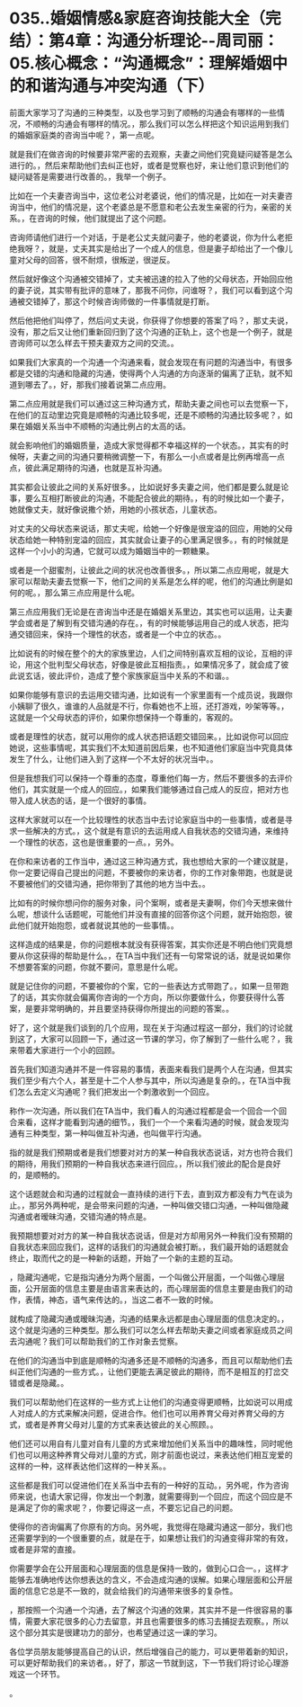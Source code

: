 # 035..婚姻情感&家庭咨询技能大全（完结）：第4章：沟通分析理论--周司丽：05.核心概念：“沟通概念”：理解婚姻中的和谐沟通与冲突沟通（下）

前面大家学习了沟通的三种类型，以及也学习到了顺畅的沟通会有哪样的一些情况，不顺畅的沟通会有哪样的情况。，那么我们可以怎么样把这个知识运用到我们的婚姻家庭类的咨询当中呢？，第一点呢。

就是我们在做咨询的时候要非常严密的去观察，夫妻之间他们究竟疑问疑答是怎么进行的。，然后来帮助他们去纠正也好，或者是觉察也好，来让他们意识到他们的疑问疑答是需要进行改善的。，我举一个例子。

比如在一个夫妻咨询当中，这位老公对老婆说，他们的情况是，比如在一对夫妻咨询当中，他们的情况是，这个老婆总是不愿意和老公去发生亲密的行为，亲密的关系。，在咨询的时候，他们就提出了这个问题。

咨询师请他们进行一个对话，于是老公丈夫就问妻子，他的老婆说，你为什么老拒绝我呀？，就是，丈夫其实是给出了一个成人的信息，但是妻子却给出了一个像儿童对父母的回答，很不耐烦，很叛逆，很逆反。

然后就好像这个沟通被交错掉了，丈夫被迅速的拉入了他的父母状态，开始回应他的妻子说，其实带有批评的意味了，那我不问你，问谁呀？，我们可以看到这个沟通被交错掉了，那这个时候咨询师做的一件事情就是打断。

然后他把他们叫停了，然后问丈夫说，你获得了你想要的答案了吗？，那丈夫说，没有，那之后又让他们重新回归到了这个沟通的正轨上，这个也是一个例子，就是咨询师可以怎么样去干预夫妻双方之间的交流。。

如果我们大家真的一个沟通一个沟通来看，就会发现在有问题的沟通当中，有很多都是交错的沟通和隐藏的沟通，使得两个人沟通的方向逐渐的偏离了正轨，就不知道到哪去了。，好，那我们接着说第二点应用。

第二点应用就是我们可以通过这三种沟通方式，帮助夫妻之间也可以去觉察一下，在他们的互动里边究竟是顺畅的沟通比较多呢，还是不顺畅的沟通比较多呢？，如果在婚姻关系当中不顺畅的沟通比例占的太高的话。

就会影响他们的婚姻质量，造成大家觉得都不幸福这样的一个状态。，其实有的时候呀，夫妻之间的沟通只要稍微调整一下，有那么一小点或者是比例再增高一点点，彼此满足期待的沟通，也就是互补沟通。

其实都会让彼此之间的关系好很多。，比如说好多夫妻之间，他们都是要么就是论事，要么互相打断彼此的沟通，不能配合彼此的期待。，有的时候比如一个妻子，她就像丈夫，就好像说撒个娇，用她的小孩状态，儿童状态。

对丈夫的父母状态来说话，那丈夫呢，给她一个好像是很宠溢的回应，用她的父母状态给她一种特别宠溢的回应，其实就会让妻子的心里满足很多。，有的时候就是这样一个小小的沟通，它就可以成为婚姻当中的一颗糖果。

或者是一个甜蜜剂，让彼此之间的状况也改善很多。，所以第二点应用呢，就是大家可以帮助夫妻去觉察一下，他们之间的关系是怎么样的呢，他们的沟通比例是如何的呢。，那么第三点应用是什么呢。

第三点应用我们无论是在咨询当中还是在婚姻关系里边，其实也可以运用，让夫妻学会或者是了解到有交错沟通的存在。，有的时候能够运用自己的成人状态，把沟通交错回来，保持一个理性的状态，或者是一个中立的状态。。

比如说有的时候在整个的大的家族里边，人们之间特别喜欢互相的议论，互相的评论，用这个批判型父母状态，好像是彼此互相指责。，如果情况多了，就会成了彼此说玄话，彼此评价，造成了整个家族家庭当中关系的不和谐。。

如果你能够有意识的去运用交错沟通，比如说有一个家里面有一个成员说，我跟你小姨聊了很久，谁谁的人品就是不行，你看她也不上班，还打游戏，吵架等等。，这就是一个父母状态的评价，如果你想保持一个尊重的，客观的。

或者是理性的状态，就可以用你的成人状态把话题交错回来。，比如说你可以回应她说，这些事情呢，其实我们不太知道前因后果，也不知道他们家庭当中究竟具体发生了什么，让他们进入到了这样一个不太好的状况当中。。

但是我想我们可以保持一个尊重的态度，尊重他们每一方，然后不要很多的去评价他们，其实就是一个成人的回应。，如果我们能够通过自己成人的反应，把对方也带入成人状态的话，是一个很好的事情。

这样大家就可以在一个比较理性的状态当中去讨论家庭当中的一些事情，或者是寻求一些解决的方式。，这个就是有意识的去运用成人自我状态的交错沟通，来维持一个理性的状态，这也是很重要的一点。，另外。

在你和来访者的工作当中，通过这三种沟通方式，我也想给大家的一个建议就是，你一定要记得自己提出的问题，不要被你的来访者，你的工作对象带跑，也就是说不要被他们的交错沟通，把你带到了其他的地方当中去。。

比如有的时候你想问你的服务对象，问个案啊，或者是夫妻啊，你们今天想来做什么呢，想谈什么话题呢，可能他们并没有直接的回答你这个问题，就开始抱怨，彼此他们就开始抱怨，或者就说其他的一些事情。。

这样造成的结果是，你的问题根本就没有获得答案，其实你还是不明白他们究竟想要从你这获得的帮助是什么。，在TA当中我们还有一句常常说的话，就是说如果你不想要答案的问题，你就不要问，意思是什么呢。

就是记住你的问题，不要被你的个案，它的一些表达方式带跑了。，如果一旦带跑了的话，其实你就会偏离你咨询的一个方向，所以你要做什么，你要获得什么答案，是要非常明确的，并且要坚持获得你所提出的问题的答案。。

好了，这个就是我们谈到的几个应用，现在关于沟通过程这一部分，我们的讨论就到这了，大家可以回顾一下，通过这一节课的学习，你了解到了一些什么呢？，我来带着大家进行一个小的回顾。

首先我们知道沟通并不是一件容易的事情，表面来看我们是两个人在沟通，但其实我们至少有六个人，甚至是十二个人参与其中，所以沟通是复杂的。，在TA当中我们怎么去定义沟通呢？我们把发出一个刺激收到一个回应。

称作一次沟通，所以我们在TA当中，我们看人的沟通过程都是会一个回合一个回合来看，这样才能看到沟通的细节。，我们一个一个来看沟通的时候，就会发现沟通有三种类型，第一种叫做互补沟通，也叫做平行沟通。

指的就是我们预期或者是我们想要对对方的某一种自我状态说话，对方也符合我们的期待，用我们预期的一种自我状态来进行回应。，所以我们彼此的配合是良好的，是顺畅的。

这个话题就会和沟通的过程就会一直持续的进行下去，直到双方都没有力气在谈为止。，那另外两种呢，是会带来问题的沟通，一种叫做交错口沟通，一种叫做隐藏沟通或者暧昧沟通，交错沟通的特点是。

我预期想要对对方的某一种自我状态说话，但是对方却用另外一种我们没有预期的自我状态来回应我们，这样的话我们的沟通就会被打断。，我们最开始的话题就会终止，取而代之的是一种新的话题，开始了一个新的主题的互动。

，隐藏沟通呢，它是指沟通分为两个层面，一个叫做公开层面，一个叫做心理层面，公开层面的信息主要是由语言来表达的，而心理层面的信息主要是由我们的动作，表情，神态，语气来传达的。，当这二者不一致的时候。

就构成了隐藏沟通或暧昧沟通，沟通的结果永远都是由心理层面的信息决定的。，这个就是沟通的三种类型。那么我们可以怎么样去帮助夫妻之间或者家庭成员之间去沟通呢？我们可以帮助我们的工作对象去觉察。

在他们的沟通当中到底是顺畅的沟通多还是不顺畅的沟通多，而且可以帮助他们去纠正他们沟通的一些方式。，让他们更能去满足彼此的期待，而不是相互的打岔交错或者是隐藏。。

我们可以帮助他们在这样的一些方式上让他们的沟通变得更顺畅，比如说可以用成人对成人的方式来解决问题，促进合作。他们也可以用养育父母对养育父母的方式，或者是养育父母对儿童的方式来表达彼此的关心照顾。。

他们还可以用自有儿童对自有儿童的方式来增加他们关系当中的趣味性，同时呢他们也可以用这种养育父母对儿童的方式，刚才前面也说过，来表达他们相互宠爱的这样的一种，这样表达他们这样的一种关系。。

这些都是我们可以促进他们在关系当中去有的一种好的互动。，另外呢，作为咨询师来说，也请大家记得，你发出一个刺激，就需要得到一个回应，而这个回应是不是满足了你的需求呢？，你要记得这一点，不要忘记自己的问题。

使得你的咨询偏离了你原有的方向。另外呢，我觉得在隐藏沟通这一部分，我们也还需要学到的一个很重要的点，就是在于，如果想让我们的沟通变得非常的有效，或者是非常的直接。

你需要学会在公开层面和心理层面的信息是保持一致的，做到心口合一。，这样才能够去准确地传达你想表达的含义，不会造成沟通的误解。如果心理层面和公开层面的信息它总是不一致的，就会给我们的沟通带来很多的复杂性。

，那按照一个沟通一个沟通，去了解这个沟通的效果，其实并不是一件很容易的事情，需要大家花很多的心力去留意，并且也需要很多的练习去捕捉去观察。，所以这个部分其实是很建功力的部分，也希望通过这一课的学习。

各位学员朋友能够提高自己的认识，然后增强自己的能力，可以更带着新的知识，可以更好帮助我们的来访者。，好了，那这一节就到这，下一节我们将讨论心理游戏这一个环节。

。